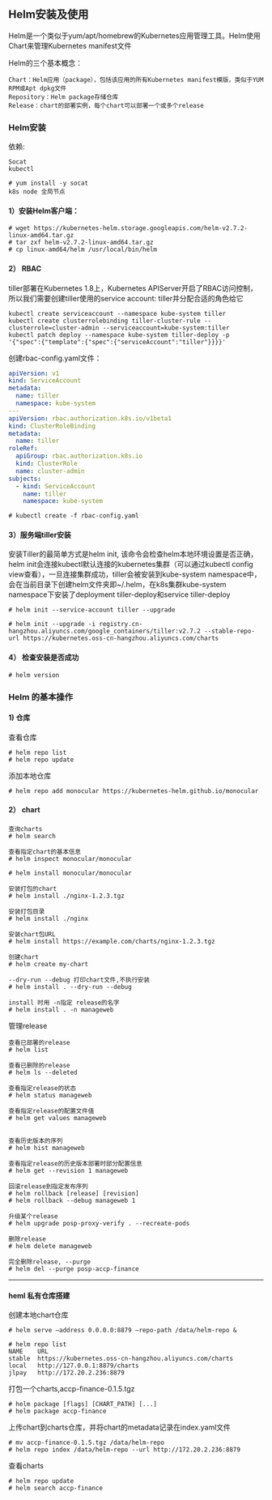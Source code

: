 ## Helm安装及使用 ##

Helm是一个类似于yum/apt/homebrew的Kubernetes应用管理工具。Helm使用Chart来管理Kubernetes manifest文件

Helm的三个基本概念：

    Chart：Helm应用（package），包括该应用的所有Kubernetes manifest模版，类似于YUM RPM或Apt dpkg文件
    Repository：Helm package存储仓库
    Release：chart的部署实例，每个chart可以部署一个或多个release

### Helm安装 ###
依赖:

    Socat
	kubectl
```shell
# yum install -y socat 
k8s node 全局节点
```

#### 1）安装Helm客户端： ####
```shell
# wget https://kubernetes-helm.storage.googleapis.com/helm-v2.7.2-linux-amd64.tar.gz
# tar zxf helm-v2.7.2-linux-amd64.tar.gz
# cp linux-amd64/helm /usr/local/bin/helm
```
#### 2） RBAC ####
tiller部署在Kubernetes 1.8上，Kubernetes APIServer开启了RBAC访问控制，所以我们需要创建tiller使用的service account: tiller并分配合适的角色给它

```shell
kubectl create serviceaccount --namespace kube-system tiller
kubectl create clusterrolebinding tiller-cluster-rule --clusterrole=cluster-admin --serviceaccount=kube-system:tiller
kubectl patch deploy --namespace kube-system tiller-deploy -p '{"spec":{"template":{"spec":{"serviceAccount":"tiller"}}}}'
```

创建rbac-config.yaml文件：
```yaml
apiVersion: v1
kind: ServiceAccount
metadata:
  name: tiller
  namespace: kube-system
---
apiVersion: rbac.authorization.k8s.io/v1beta1
kind: ClusterRoleBinding
metadata:
  name: tiller
roleRef:
  apiGroup: rbac.authorization.k8s.io
  kind: ClusterRole
  name: cluster-admin
subjects:
  - kind: ServiceAccount
    name: tiller
    namespace: kube-system
```
``` shell
# kubectl create -f rbac-config.yaml
```
#### 3）服务端tiller安装 ####
安装Tiller的最简单方式是helm init, 该命令会检查helm本地环境设置是否正确，helm init会连接kubectl默认连接的kubernetes集群（可以通过kubectl config view查看），一旦连接集群成功，tiller会被安装到kube-system namespace中，会在当前目录下创建helm文件夹即~/.helm，在k8s集群kube-system namespace下安装了deployment tiller-deploy和service tiller-deploy
```shell 
# helm init --service-account tiller --upgrade

# helm init --upgrade -i registry.cn-hangzhou.aliyuncs.com/google_containers/tiller:v2.7.2 --stable-repo-url https://kubernetes.oss-cn-hangzhou.aliyuncs.com/charts
```

#### 4） 检查安装是否成功 ####
```shell 
# helm version
```

### Helm 的基本操作 ###

#### 1) 仓库 ####
查看仓库
``` shell
# helm repo list
# helm repo update
```
添加本地仓库
```shell
# helm repo add monocular https://kubernetes-helm.github.io/monocular
```
#### 2） chart ####
``` shell
查询charts
# helm search

查看指定chart的基本信息
# helm inspect monocular/monocular

# helm install monocular/monocular

安装打包的chart
# helm install ./nginx-1.2.3.tgz

安装打包目录
# helm install ./nginx

安装chart包URL
# helm install https://example.com/charts/nginx-1.2.3.tgz

创建chart
# helm create my-chart

--dry-run --debug 打印chart文件,不执行安装
# helm install . --dry-run --debug

install 时用 -n指定 release的名字
# helm install . -n manageweb
```

管理release
```shell 
查看已部署的release
# helm list

查看已删除的release
# helm ls --deleted

查看指定release的状态
# helm status manageweb

查看指定release的配置文件值
# helm get values manageweb


查看历史版本的序列
# helm hist manageweb

查看指定release的历史版本部署时部分配置信息
# helm get --revision 1 manageweb 

回滚release到指定发布序列
# helm rollback [release] [revision]
# helm rollback --debug manageweb 1

升级某个release
# helm upgrade posp-proxy-verify . --recreate-pods

删除release
# helm delete manageweb

完全删除release, --purge
# helm del --purge posp-accp-finance

```

------------------------------------------
#### heml 私有仓库搭建  ####
创建本地chart仓库
``` shell 
# helm serve –address 0.0.0.0:8879 –repo-path /data/helm-repo &

# helm repo list
NAME  	URL                                                   
stable	https://kubernetes.oss-cn-hangzhou.aliyuncs.com/charts
local 	http://127.0.0.1:8879/charts                          
jlpay 	http://172.20.2.236:8879         
```

打包一个charts,accp-finance-0.1.5.tgz
``` shell 
# helm package [flags] [CHART_PATH] [...]
# helm package accp-finance
```

上传chart到charts仓库，并将chart的metadata记录在index.yaml文件
```shell
# mv accp-finance-0.1.5.tgz /data/helm-repo
# helm repo index /data/helm-repo --url http://172.20.2.236:8879
```

查看charts 
```shell
# helm repo update
# helm search accp-finance
```


